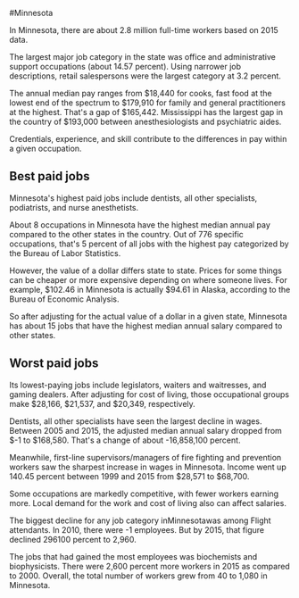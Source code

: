 

#Minnesota

In Minnesota, there are about 2.8 million full-time workers based on 2015 data.

The largest major job category in the state was office and administrative support occupations (about 14.57 percent). Using narrower job descriptions, retail salespersons were the largest category at 3.2 percent.
               
The annual median pay ranges from $18,440 for cooks, fast food at the lowest end of the spectrum to  $179,910 for family and general practitioners at the highest. That's a gap of $165,442. Mississippi has the largest gap in the country of $193,000 between anesthesiologists and psychiatric aides.
          
Credentials, experience, and skill contribute to the differences in pay within a given occupation.

## Best paid jobs
Minnesota's highest paid jobs include <span class='occ_title_em'>dentists, all other specialists, podiatrists</span>, and <span class='occ_title_em'>nurse anesthetists</span>.
               
About 8 occupations in Minnesota have the highest median annual pay compared to the other states in the country. Out of 776 specific occupations, that's 5 percent of all jobs with the highest pay categorized by the Bureau of Labor Statistics.
               
However, the value of a dollar differs state to state. Prices for some things can be cheaper or more expensive depending on where someone lives. For example, $102.46 in Minnesota is actually $94.61 in Alaska, according to the Bureau of Economic Analysis.
               
So after adjusting for the actual value of a dollar in a given state, Minnesota has about 15 jobs that have the highest median annual salary compared to other states.
               
## Worst paid jobs

Its lowest-paying jobs include <span class='occ_title_em'>legislators</span>, <span class='occ_title_em'>waiters and waitresses</span>, and <span class='occ_title_em'>gaming dealers</span>. After adjusting for cost of living, those occupational groups make $28,166,  $21,537, and  $20,349, respectively.
               
<span class='occ_title_em'>Dentists, all other specialists</span> have seen the largest decline in wages. Between 2005 and 2015, the adjusted median annual salary dropped from $-1 to $168,580. That's a change of about -16,858,100 percent.
               
Meanwhile, <span class='occ_title_em'>first-line supervisors/managers of fire fighting and prevention workers</span> saw the sharpest increase in wages in Minnesota. Income went up 140.45 percent between 1999 and 2015 from $28,571 to $68,700.

Some occupations are markedly competitive, with fewer workers earning more. Local demand for the work and cost of living also can affect salaries.

            
The biggest decline for any job category inMinnesotawas among <span class='occ_title_em'>Flight attendants</span>. In 2010, there were -1 employees. But by 2015, that figure declined 296100 percent to 2,960. 
               
The jobs that had gained the most employees was biochemists and biophysicists. There were 2,600 percent more workers in 2015 as compared to 2000. Overall, the total number of workers grew from 40 to 1,080 in Minnesota.

